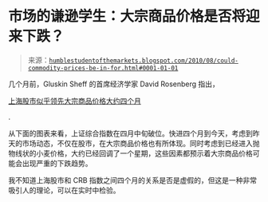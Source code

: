 <!--yml

类别：未分类

日期：2024-05-18 04:42:48

-->

# 市场的谦逊学生：大宗商品价格是否将迎来下跌？

> 来源：[`humblestudentofthemarkets.blogspot.com/2010/08/could-commodity-prices-be-in-for.html#0001-01-01`](https://humblestudentofthemarkets.blogspot.com/2010/08/could-commodity-prices-be-in-for.html#0001-01-01)

几个月前，Gluskin Sheff 的首席经济学家 David Rosenberg 指出，

[上海股市似乎领先大宗商品价格大约四个月](http://www.creditwritedowns.com/2010/05/the-commodities-con.html)

.

从下面的图表来看，上证综合指数在四月中旬破位。快进四个月到今天，考虑到昨天的市场动态，不仅在股市，在大宗商品价格也有所体现。同时考虑到已经进入抛物线状的小麦价格，大约已经回调了一个星期，这些因素都预示着大宗商品价格可能会出现严重的下跌趋势。

我不知道上海股市和 CRB 指数之间四个月的关系是否是虚假的，但这是一种非常吸引人的理论，可以在实时中检验。
